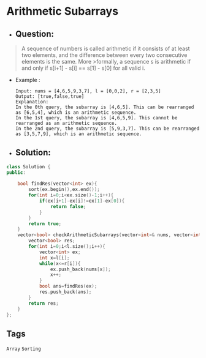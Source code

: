 # Arithmetic Subarrays
- ## Question:
>A sequence of numbers is called arithmetic if it consists of at least two elements, and the difference between every two consecutive elements is the same. More >formally, a sequence s is arithmetic if and only if s[i+1] - s[i] == s[1] - s[0] for all valid i.

- Example :

      Input: nums = [4,6,5,9,3,7], l = [0,0,2], r = [2,3,5]
      Output: [true,false,true]
      Explanation:
      In the 0th query, the subarray is [4,6,5]. This can be rearranged as [6,5,4], which is an arithmetic sequence.
      In the 1st query, the subarray is [4,6,5,9]. This cannot be rearranged as an arithmetic sequence.
      In the 2nd query, the subarray is [5,9,3,7]. This can be rearranged as [3,5,7,9], which is an arithmetic sequence.
      
- ## Solution:
```cpp
class Solution {
public:
    
    bool findRes(vector<int> ex){
        sort(ex.begin(),ex.end());
        for(int i=0;i<ex.size()-1;i++){
            if(ex[i+1]-ex[i]!=ex[1]-ex[0]){
                return false;
            }
        }
        return true;
    }  
    vector<bool> checkArithmeticSubarrays(vector<int>& nums, vector<int>& l, vector<int>& r) {
        vector<bool> res;
        for(int i=0;i<l.size();i++){
            vector<int> ex;
            int x=l[i];
            while(x<=r[i]){
                ex.push_back(nums[x]);
                x++;
            }
            bool ans=findRes(ex);
            res.push_back(ans);
        }
        return res;
    }
};
```

## Tags
`Array` `Sorting`

